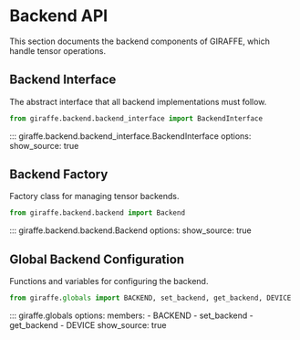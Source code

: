 # Backend API

This section documents the backend components of GIRAFFE, which handle tensor operations.

## Backend Interface

The abstract interface that all backend implementations must follow.

```python
from giraffe.backend.backend_interface import BackendInterface
```

::: giraffe.backend.backend_interface.BackendInterface
    options:
      show_source: true

## Backend Factory

Factory class for managing tensor backends.

```python
from giraffe.backend.backend import Backend
```

::: giraffe.backend.backend.Backend
    options:
      show_source: true

## Global Backend Configuration

Functions and variables for configuring the backend.

```python
from giraffe.globals import BACKEND, set_backend, get_backend, DEVICE
```

::: giraffe.globals
    options:
      members:
        - BACKEND
        - set_backend
        - get_backend
        - DEVICE
      show_source: true
